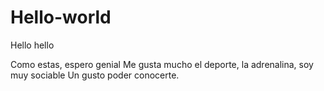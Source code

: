 # Hello-world
Hello hello

Como estas, espero genial
Me gusta mucho el deporte, la adrenalina, soy muy sociable
Un gusto poder conocerte. 
